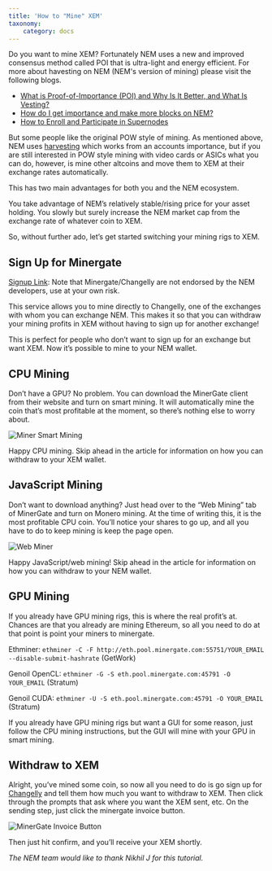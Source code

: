 ```yaml
---
title: 'How to "Mine" XEM'
taxonomy:
    category: docs
---
```


Do you want to mine XEM? Fortunately NEM uses a new and improved consensus method called POI that is ultra-light and energy efficient.  For more about havesting on NEM (NEM's version of mining) please visit the following blogs. 

* [What is Proof-of-Importance (POI) and Why Is It Better, and What Is Vesting?](http://blog.nem.io/what-are-poi-and-vesting/)
* [How do I get importance and make more blocks on NEM?](https://blog.nem.io/how-do-i-get-importance-on-the-nem-blockchain/)
* [How to Enroll and Participate in Supernodes](http://blog.nem.io/supernodes/)

But some people like the original POW style of mining. As mentioned above, NEM uses [harvesting](http://blog.nem.io/how-local-and-delegated-harvesting-works/) which works from an accounts importance, but if you are still interested in POW style mining with video cards or ASICs what you can do, however, is mine other altcoins and move them to XEM at their exchange rates automatically.

This has two main advantages for both you and the NEM ecosystem.

You take advantage of NEM’s relatively stable/rising price for your asset holding.
You slowly but surely increase the NEM market cap from the exchange rate of whatever coin to XEM.

So, without further ado, let’s get started switching your mining rigs to XEM.

## Sign Up for Minergate

[Signup Link](http://bit.ly/xemminer): Note that Minergate/Changelly are not endorsed by the NEM developers, use at your own risk.

This service allows you to mine directly to Changelly, one of the exchanges with whom you can exchange NEM. This makes it so that you can withdraw your mining profits in XEM without having to sign up for another exchange!

This is perfect for people who don’t want to sign up for an exchange but want XEM. Now it’s possible to mine to your NEM wallet.

## CPU Mining

Don’t have a GPU? No problem. You can download the MinerGate client from their website and turn on smart mining. It will automatically mine the coin that’s most profitable at the moment, so there’s nothing else to worry about.

![Miner Smart Mining](https://static.minergate.com/99184f5e3bdb0df0d5a6d9c8317fbf02.png)

Happy CPU mining. Skip ahead in the article for information on how you can withdraw to your XEM wallet.

## JavaScript Mining

Don’t want to download anything? Just head over to the “Web Mining” tab of MinerGate and turn on Monero mining. At the time of writing this, it is the most profitable CPU coin. You’ll notice your shares to go up, and all you have to do to keep mining is keep the page open.

![Web Miner](http://i.imgur.com/PaKTx5U.png)

Happy JavaScript/web mining! Skip ahead in the article for information on how you can withdraw to your NEM wallet.

## GPU Mining

If you already have GPU mining rigs, this is where the real profit’s at. Chances are that you already are mining Ethereum, so all you need to do at that point is point your miners to minergate.

Ethminer: `ethminer -C -F http://eth.pool.minergate.com:55751/YOUR_EMAIL --disable-submit-hashrate` (GetWork)

Genoil OpenCL: `ethminer -G -S eth.pool.minergate.com:45791 -O YOUR_EMAIL` (Stratum)

Genoil CUDA: `ethminer -U -S eth.pool.minergate.com:45791 -O YOUR_EMAIL` (Stratum)

If you already have GPU mining rigs but want a GUI for some reason, just follow the CPU mining instructions, but the GUI will mine with your GPU in smart mining.

## Withdraw to XEM

Alright, you’ve mined some coin, so now all you need to do is go sign up for [Changelly](https://changelly.com/) and tell them how much you want to withdraw to XEM. Then click through the prompts that ask where you want the XEM sent, etc. On the sending step, just click the minergate invoice button.

![MinerGate Invoice Button](http://i.imgur.com/jL76bZW.png)

Then just hit confirm, and you’ll receive your XEM shortly.

*The NEM team would like to thank Nikhil J for this tutorial.*
